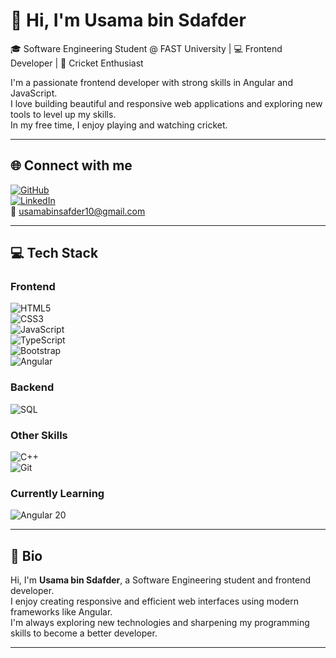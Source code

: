 # 👋 Hi, I'm Usama bin Sdafder

🎓 Software Engineering Student @ FAST University | 💻 Frontend Developer | 🏏 Cricket Enthusiast

I'm a passionate frontend developer with strong skills in Angular and JavaScript.  
I love building beautiful and responsive web applications and exploring new tools to level up my skills.  
In my free time, I enjoy playing and watching cricket.

---

## 🌐 Connect with me

[![GitHub](https://img.shields.io/badge/GitHub-Usama3056-181717?logo=github)](https://github.com/Usama3056)  
[![LinkedIn](https://img.shields.io/badge/LinkedIn-usamasafder-blue?logo=linkedin)](https://www.linkedin.com/in/usamasafder)  
📧 [usamabinsafder10@gmail.com](mailto:usamabinsafder10@gmail.com)

---

## 💻 Tech Stack

### Frontend  
![HTML5](https://img.shields.io/badge/HTML5-E34F26?logo=html5&logoColor=white)  
![CSS3](https://img.shields.io/badge/CSS3-1572B6?logo=css3&logoColor=white)  
![JavaScript](https://img.shields.io/badge/JavaScript-F7DF1E?logo=javascript&logoColor=black)  
![TypeScript](https://img.shields.io/badge/TypeScript-3178C6?logo=typescript&logoColor=white)  
![Bootstrap](https://img.shields.io/badge/Bootstrap-7952B3?logo=bootstrap&logoColor=white)  
![Angular](https://img.shields.io/badge/Angular-DD0031?logo=angular&logoColor=white)

### Backend  
![SQL](https://img.shields.io/badge/SQL-4479A1?logo=mysql&logoColor=white)

### Other Skills  
![C++](https://img.shields.io/badge/C++-00599C?logo=cplusplus&logoColor=white)  
![Git](https://img.shields.io/badge/Git-F05032?logo=git&logoColor=white)

### Currently Learning  
![Angular 20](https://img.shields.io/badge/Angular-20-DD0031?logo=angular&logoColor=white)

---

## 📜 Bio

Hi, I'm **Usama bin Sdafder**, a Software Engineering student and frontend developer.  
I enjoy creating responsive and efficient web interfaces using modern frameworks like Angular.  
I'm always exploring new technologies and sharpening my programming skills to become a better developer.

---
